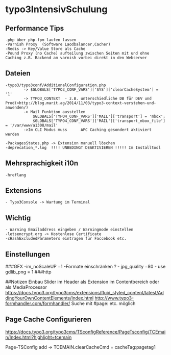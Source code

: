 # typo3IntensivSchulung



## Performance Tips 

	-php über php-fpm laufen lassen
	-Varnish Proxy  (Software Laodbalancer,Cacher)
	-Redis -> Key/Value Store als Cache
	-Pound Proxy (no Cache) aufteilung zwischen Seiten mit und ohne Caching z.B. Backend am varnish vorbei direkt in den Webserver 
	
## Dateien
	-typo3/typo3conf/AdditionalConfiguration.php 
			-> $GLOBALS['TYPO3_CONF_VARS']['SYS']['clearCacheSystem'] = '1'
			-> TYPO3_CONTEXT  - z.B. unterschiedliche DB für DEV und Prod(>http://blog.marit.ag/2014/11/03/typo3-context-verstehen-und-anwenden/)
			-> Mail Funktion ausstellen 
				$GLOBALS['TYPO4_CONF_VARS']['MAIL']['transport'] = 'mbox';
				$GLOBALS['TYPO4_CONF_VARS']['MAIL']['transport_mbox_file'] = '/var/www/a1308/mail'
			->Im CLI Modus muss 	 APC Caching gesondert aktiviert werden
			
	-PackagesStates.php -> Extension manuell löschen
	-deprecation_*.log  !!!! UNBEDINGT DEAKTIVIEREN !!!!! Im Installtool

## Mehrsprachigkeit i10n	
	-hreflang


## Extensions 
	- Typo3Console -> Wartung im Terminal
	
	
	
## Wichtig 
	- Warning Emailaddress eingeben / Warningmode einstellen
	-letsencrypt.org -> Kostenlose Certificate
	-cHashExcludedParameters eintragen für Faccebook etc.
## Einstellungen 
###GFX 
			-im_noScaleUP =1
			-Formate einschränken ? 
			- jpg_quality   =80 
			- use gdlib_png = 1
###http




##Notizen
	Einbau Slider im Header als Extension im Contentbereich oder als MediaProcessor
	https://docs.typo3.org/typo3cms/extensions/fluid_styled_content/latest/AddingYourOwnContentElements/Index.html
	http://www.typo3-formhandler.com/formhandler/
	Suche mit #page: etc. möglich
	
	
## Page Cache Configurieren 
https://docs.typo3.org/typo3cms/TSconfigReference/PageTsconfig/TCEmain/Index.html?highlight=tcemain


Page-TSConfig  add -> TCEMAIN.clearCacheCmd = cacheTag:pagetag1

